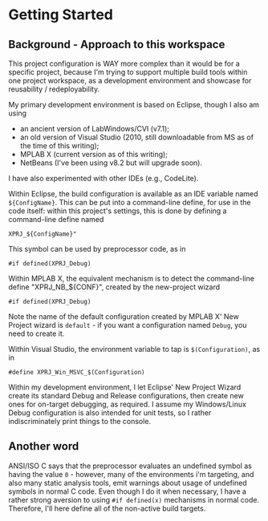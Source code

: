 # Getting Started

## Background - Approach to this workspace

This project configuration is WAY more complex than it would be for a specific project, because I'm trying to support multiple build tools within one project workspace, as a development environment and showcase for reusability / redeployability.

My primary development environment is based on Eclipse, though I also am using
* an ancient version of LabWindows/CVI (v7.1);
* an old version of Visual Studio (2010, still downloadable from MS as of the time of this writing);
* MPLAB X (current version as of this writing);
* NetBeans (I've been using v8.2 but will upgrade soon).

I have also experimented with other IDEs (e.g., CodeLite).
 
Within Eclipse, the build configuration is available as an IDE variable named `${ConfigName}`. This can be put into a command-line define, for use in the code itself: within this project's settings, this is done by defining a command-line define named

    XPRJ_${ConfigName}"

This symbol can be used by preprocessor code, as in 

	#if defined(XPRJ_Debug)

Within MPLAB X, the equivalent mechanism is to detect the command-line define "XPRJ_NB_${CONF}", created by the new-project wizard

	#if defined(XPRJ_Debug)

Note the name of the default configuration created by MPLAB X' New Project wizard is `default` - if you want a configuration named `Debug`, you need to create it.


Within Visual Studio, the environment variable to tap is `$(Configuration)`, as in

    #define XPRJ_Win_MSVC_$(Configuration)



Within my development environment, I let Eclipse' New Project Wizard create its standard Debug and Release configurations, then create new ones for on-target debugging, as required. I assume my Windows/Linux Debug configuration is also intended for unit tests, so I rather indiscriminately print things to the console.


## Another word

ANSI/ISO C says that the preprocessor evaluates an undefined symbol as having the value `0` - however, many of the environments i'm targeting, and also many static analysis tools, emit warnings about usage of undefined symbols in normal C code. Even though I do it when necessary, I have a rather strong aversion to using `#if defined(x)` mechanisms in normal code. Therefore, I'll here define all of the non-active build targets.
